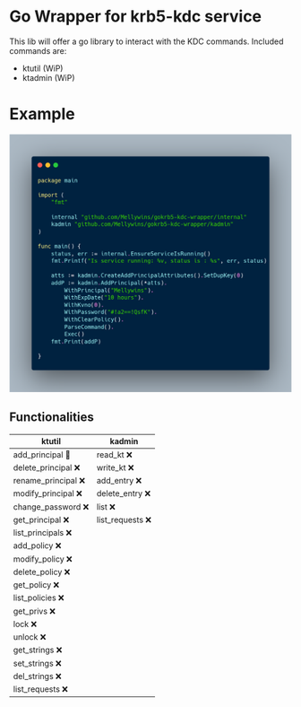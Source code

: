 # Go Wrapper for krb5-kdc service
This lib will offer a go library to interact with the KDC commands.
Included commands are:
* ktutil (WiP)
* ktadmin (WiP)

# Example

<div align="center">

![Image](assets/work-example.png)
</div>

## Functionalities
| ktutil | kadmin |
| --- | --- |
| add_principal :hammer: | read_kt :x: |
| delete_principal :x:  | write_kt :x:  |
| rename_principal :x:  | add_entry :x: |
| modify_principal :x:  | delete_entry :x: |
| change_password  :x: |  list :x:|
| get_principal :x:  | list_requests  :x: |
| list_principals :x:  |   |
| add_policy :x:  |   |
| modify_policy :x: |   |
| delete_policy :x:  |   |
| get_policy  :x:  |   |
| list_policies :x:  |   |
| get_privs :x:  |   |
| lock :x:  |   |
| unlock :x:  |   |
| get_strings :x:  |   |
| set_strings :x: |   |
| del_strings :x: |   |
|  list_requests :x: |   |